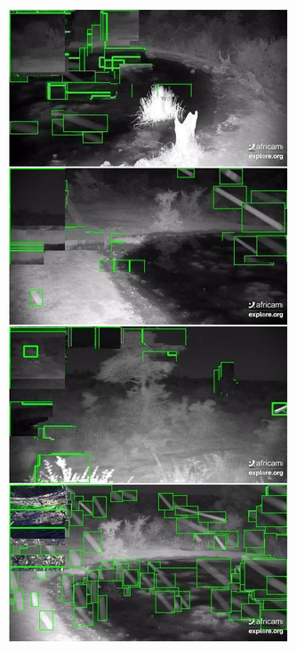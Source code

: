 ![20200704-232000-235005](in/20200704/20200704-232000-235005_0_.jpg)
![20200704-235010-000000](in/20200704/20200704-235010-000000_0_.jpg)
![20200705-000005-003010](in/20200705/20200705-000005-003010_0_.jpg)
![20200705-003015-010020](in/20200705/20200705-003015-010020_0_.jpg)
